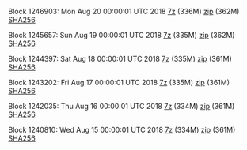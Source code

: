Block 1246903: Mon Aug 20 00:00:01 UTC 2018 [7z](https://transfer.sh/S1unp/bootstrap.dat.20180820.7z) (336M) [zip](https://transfer.sh/EvM9f/bootstrap.dat.20180820.zip) (362M) [SHA256](https://transfer.sh/LQrTY/sha256.txt)

Block 1245657: Sun Aug 19 00:00:01 UTC 2018 [7z](https://transfer.sh/HcSEB/bootstrap.dat.20180819.7z) (335M) [zip](https://transfer.sh/15bY9W/bootstrap.dat.20180819.zip) (362M) [SHA256](https://transfer.sh/YOsGG/sha256.txt)

Block 1244397: Sat Aug 18 00:00:01 UTC 2018 [7z](https://transfer.sh/DHKY5/bootstrap.dat.20180818.7z) (335M) [zip](https://transfer.sh/DggM6/bootstrap.dat.20180818.zip) (361M) [SHA256](https://transfer.sh/U9rFL/sha256.txt)

Block 1243202: Fri Aug 17 00:00:01 UTC 2018 [7z](https://transfer.sh/UsmUq/bootstrap.dat.20180817.7z) (335M) [zip](https://transfer.sh/LlKoB/bootstrap.dat.20180817.zip) (361M) [SHA256](https://transfer.sh/bhKf5/sha256.txt)

Block 1242035: Thu Aug 16 00:00:01 UTC 2018 [7z](https://transfer.sh/LZ7q4/bootstrap.dat.20180816.7z) (334M) [zip](https://transfer.sh/EE2Cl/bootstrap.dat.20180816.zip) (361M) [SHA256](https://transfer.sh/WCpoh/sha256.txt)

Block 1240810: Wed Aug 15 00:00:01 UTC 2018 [7z](https://transfer.sh/XrZ5D/bootstrap.dat.20180815.7z) (334M) [zip](https://transfer.sh/wLtCc/bootstrap.dat.20180815.zip) (361M) [SHA256](https://transfer.sh/ae5Us/sha256.txt)

